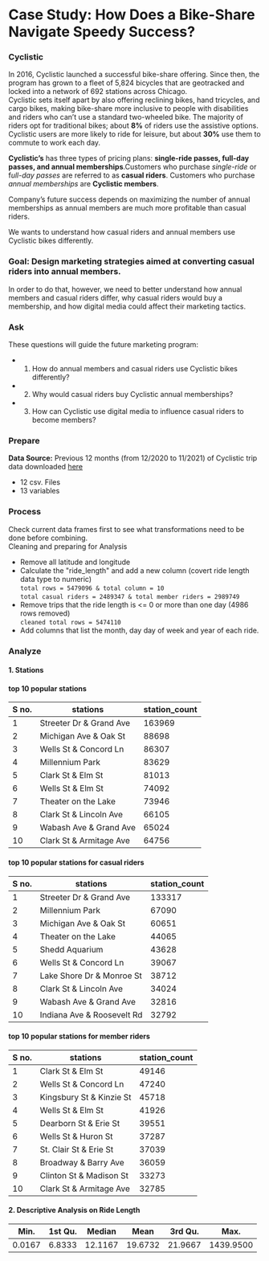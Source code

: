# Case Study: How Does a Bike-Share Navigate Speedy Success?

### Cyclistic
In 2016, Cyclistic launched a successful bike-share offering. Since then, the program has grown to a fleet of 5,824 bicycles that
are geotracked and locked into a network of 692 stations across Chicago. <br>
Cyclistic sets itself apart by also offering reclining bikes, hand tricycles, and cargo bikes, making bike-share more inclusive to people with
disabilities and riders who can’t use a standard two-wheeled bike. The majority of riders opt for traditional bikes; about
**8%** of riders use the assistive options. Cyclistic users are more likely to ride for leisure, but about **30%** use them to
commute to work each day. <br>

**Cyclistic’s** has three types of pricing plans: **single-ride passes, full-day passes,
and annual memberships**.Customers who purchase *single-ride* or f*ull-day passes* are referred to as **casual riders**. Customers
who purchase *annual memberships* are **Cyclistic members**.


Company’s future success depends on maximizing the number of annual memberships as annual members are much more profitable than casual riders.

We wants to understand how casual riders and annual members use Cyclistic bikes differently.

### Goal: Design marketing strategies aimed at converting casual riders into annual members. 

In order to do that, however, we need to better understand how annual members and casual riders differ, why
casual riders would buy a membership, and how digital media could affect their marketing tactics.

### Ask 
These questions will guide the future marketing program:
- 1. How do annual members and casual riders use Cyclistic bikes differently?
- 2. Why would casual riders buy Cyclistic annual memberships?
- 3. How can Cyclistic use digital media to influence casual riders to become members?

### Prepare 
**Data Source:** Previous 12 months (from 12/2020 to 11/2021) of Cyclistic trip data downloaded [here](https://divvy-tripdata.s3.amazonaws.com/index.html)
- 12 csv. Files
- 13 variables

### Process 
Check current data frames first to see what transformations need to be done before combining.<br>
Cleaning and preparing for Analysis
- Remove all latitude and longitude 
- Calculate the "ride_length" and add a new column (covert ride length data type to numeric) <br>  `total rows = 5479096 & total column = 10`  <br> `total casual riders = 2489347 & total member riders = 2989749`
- Remove trips that the ride length is <= 0 or more than one day (4986 rows removed) <br> `cleaned total rows = 5474110 ` 
- Add columns that list the month, day day of week and year of each ride.

### Analyze

#### 1. Stations 
#### top 10 popular stations
|  S no.       |stations   | station_count|
|--------|----------|---------|
| 1 |Streeter Dr & Grand Ave  |  163969|
| 2| Michigan Ave & Oak St     |   88698|
| 3 |Wells St & Concord Ln      |  86307|
| 4 |Millennium Park           |   83629|
| 5 |Clark St & Elm St         |  81013|
| 6| Wells St & Elm St         |  74092|
| 7 |Theater on the Lake       | 73946|
| 8 |Clark St & Lincoln Ave    |   66105|
| 9 |Wabash Ave & Grand Ave    |  65024|
|10 |Clark St & Armitage Ave      | 64756|


#### top 10 popular stations for casual riders 
|  S no.       |stations   | station_count|
|--------|----------|---------|
|1| Streeter Dr & Grand Ave |          133317|
| 2 |Millennium Park      |              67090|
 |3| Michigan Ave & Oak St |             60651|
 |4| Theater on the Lake   |             44065|
| 5 |Shedd Aquarium      |               43628|
| 6 |Wells St & Concord Ln  |            39067|
| 7 |Lake Shore Dr & Monroe St|          38712|
| 8 |Clark St & Lincoln Ave    |         34024|
 |9| Wabash Ave & Grand Ave    |         32816|
|10| Indiana Ave & Roosevelt Rd  |       32792|


#### top 10 popular stations for member riders
|  S no.       |stations   | station_count|
|--------|----------|---------|
|1 |Clark St & Elm St  |              49146|
 |2| Wells St & Concord Ln   |         47240|
|3 |Kingsbury St & Kinzie St  |       45718|
| 4| Wells St & Elm St     |           41926|
| 5 |Dearborn St & Erie St  |          39551|
 |6| Wells St & Huron St    |          37287|
 |7 |St. Clair St & Erie St   |        37039|
| 8| Broadway & Barry Ave     |        36059|
 |9| Clinton St & Madison St |         33273|
|10| Clark St & Armitage Ave  |        32785|

#### 2. Descriptive Analysis on Ride Length
| Min.     |  1st Qu.|    Median  |    Mean |  3rd Qu.  |    Max. |
|----------|---------|------------|---------|-----------|---------|
|  0.0167  |  6.8333 |  12.1167 |  19.6732 |  21.9667 |1439.9500|

